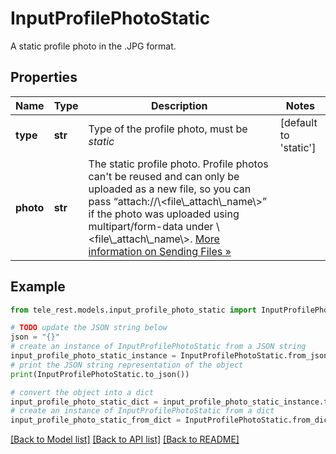 # InputProfilePhotoStatic

A static profile photo in the .JPG format.

## Properties

Name | Type | Description | Notes
------------ | ------------- | ------------- | -------------
**type** | **str** | Type of the profile photo, must be *static* | [default to 'static']
**photo** | **str** | The static profile photo. Profile photos can&#39;t be reused and can only be uploaded as a new file, so you can pass “attach://\\&lt;file\\_attach\\_name\\&gt;” if the photo was uploaded using multipart/form-data under \\&lt;file\\_attach\\_name\\&gt;. [More information on Sending Files »](https://core.telegram.org/bots/api/#sending-files) | 

## Example

```python
from tele_rest.models.input_profile_photo_static import InputProfilePhotoStatic

# TODO update the JSON string below
json = "{}"
# create an instance of InputProfilePhotoStatic from a JSON string
input_profile_photo_static_instance = InputProfilePhotoStatic.from_json(json)
# print the JSON string representation of the object
print(InputProfilePhotoStatic.to_json())

# convert the object into a dict
input_profile_photo_static_dict = input_profile_photo_static_instance.to_dict()
# create an instance of InputProfilePhotoStatic from a dict
input_profile_photo_static_from_dict = InputProfilePhotoStatic.from_dict(input_profile_photo_static_dict)
```
[[Back to Model list]](../README.md#documentation-for-models) [[Back to API list]](../README.md#documentation-for-api-endpoints) [[Back to README]](../README.md)


